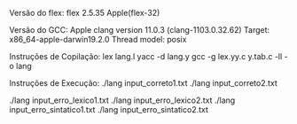 Versão do flex:
flex 2.5.35 Apple(flex-32)

Versão do GCC:
Apple clang version 11.0.3 (clang-1103.0.32.62)
Target: x86_64-apple-darwin19.2.0
Thread model: posix

Instruções de Copilação:
lex lang.l
yacc -d lang.y
gcc -g lex.yy.c y.tab.c -ll -o lang

Instruções de Execução:
./lang input_correto1.txt
./lang input_correto2.txt

./lang input_erro_lexico1.txt
./lang input_erro_lexico2.txt
./lang input_erro_sintatico1.txt
./lang input_erro_sintatico2.txt
